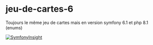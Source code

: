 # jeu-de-cartes-6

Toujours le même jeu de cartes mais en version symfony 6.1 et php 8.1 (enums)

[![SymfonyInsight](https://insight.symfony.com/projects/4d0fa940-ad1f-4f37-bc09-52367d956c61/big.svg)](https://insight.symfony.com/projects/4d0fa940-ad1f-4f37-bc09-52367d956c61)
